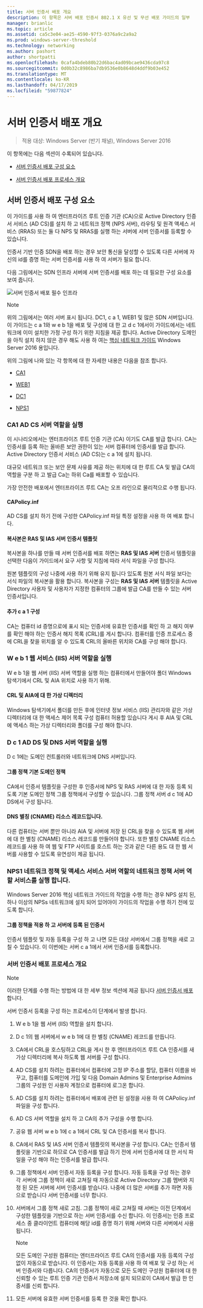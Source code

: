 ```yaml
---
title: 서버 인증서 배포 개요
description: 이 항목은 서버 배포 인증서 802.1 X 유선 및 무선 배포 가이드의 일부
manager: brianlic
ms.topic: article
ms.assetid: ca5c3e04-ae25-4590-97f3-0376a9c2a9a2
ms.prod: windows-server-threshold
ms.technology: networking
ms.author: pashort
author: shortpatti
ms.openlocfilehash: 0cafa4bdeb80b22d6bac4ad09bcae9436cda97c8
ms.sourcegitcommit: 0d0b32c8986ba7db9536e0b8648d4ddf9b03e452
ms.translationtype: MT
ms.contentlocale: ko-KR
ms.lasthandoff: 04/17/2019
ms.locfileid: "59877824"
---
```

# <a name="server-certificate-deployment-overview"></a>서버 인증서 배포 개요

>적용 대상: Windows Server (반기 채널), Windows Server 2016

이 항목에는 다음 섹션이 수록되어 있습니다.  
  
-   [서버 인증서 배포 구성 요소](#bkmk_components)
  
-   [서버 인증서 배포 프로세스 개요](#bkmk_process)
  
## <a name="bkmk_components"></a>서버 인증서 배포 구성 요소
이 가이드를 사용 하 여 엔터프라이즈 루트 인증 기관 (CA)으로 Active Directory 인증서 서비스 (AD CS)를 설치 하 고 네트워크 정책 (NPS 서버), 라우팅 및 원격 액세스 서비스 (RRAS) 또는 둘 다 NPS 및 RRAS를 실행 하는 서버에 서버 인증서를 등록할 수 있습니다.


인증서 기반 인증 SDN을 배포 하는 경우 보안 통신을 달성할 수 있도록 다른 서버에 자신의 id를 증명 하는 서버 인증서를 사용 하 여 서버가 필요 합니다.
  
다음 그림에서는 SDN 인프라 서버에 서버 인증서를 배포 하는 데 필요한 구성 요소를 보여 줍니다.
  
![서버 인증서 배포 필수 인프라](../../../media/Nps-Certs/Nps-Certs.jpg)  
  
> [!NOTE]  
> 위의 그림에서는 여러 서버 표시 됩니다. DC1, c a 1, WEB1 및 많은 SDN 서버입니다. 이 가이드는 c a 1와 w e b 1을 배포 및 구성에 대 한 고 d c 1에서이 가이드에서는 네트워크에 이미 설치한 가정 구성 하기 위한 지침을 제공 합니다. Active Directory 도메인을 아직 설치 하지 않은 경우 해도 사용 하 여는 [핵심 네트워크 가이드](https://technet.microsoft.com/library/mt604042.aspx) Windows Server 2016 용입니다.  
  
위의 그림에 나와 있는 각 항목에 대 한 자세한 내용은 다음을 참조 합니다.  
  
-   [CA1](#bkmk_ca1)  
  
-   [WEB1](#bkmk_web1)  
  
-   [DC1](#bkmk_dc1)  
  
-   [NPS1](#bkmk_nps1)  
  
### <a name="bkmk_ca1"></a>CA1 AD CS 서버 역할을 실행  
이 시나리오에서는 엔터프라이즈 루트 인증 기관 (CA) 이기도 CA를 발급 합니다. CA는 인증서를 등록 하는 올바른 보안 권한이 있는 서버 컴퓨터에 인증서를 발급 합니다. Active Directory 인증서 서비스 (AD CS)는 c a 1에 설치 됩니다.  
  
대규모 네트워크 또는 보안 문제 사유를 제공 하는 위치에 대 한 루트 CA 및 발급 CA의 역할을 구분 하 고 발급 Ca는 하위 Ca를 배포할 수 있습니다.  
  
가장 안전한 배포에서 엔터프라이즈 루트 CA는 오프 라인으로 물리적으로 수행 됩니다.   
  
#### <a name="capolicyinf"></a>CAPolicy.inf  
AD CS를 설치 하기 전에 구성한 CAPolicy.inf 파일 특정 설정을 사용 하 여 배포 합니다.  
  
#### <a name="copy-of-the-ras-and-ias-servers-certificate-template"></a>복사본은 **RAS 및 IAS 서버** 인증서 템플릿  
복사본을 하나를 만들 때 서버 인증서를 배포 하면는 **RAS 및 IAS 서버** 인증서 템플릿을 선택한 다음이 가이드에서 요구 사항 및 지침에 따라 서식 파일을 구성 합니다.   
  
원본 템플릿의 구성 나중에 사용 하기 위해 유지 됩니다 있도록 원본 서식 파일 보다는 서식 파일의 복사본을 활용 합니다. 복사본을 구성는 **RAS 및 IAS 서버** 템플릿을 Active Directory 사용자 및 사용자가 지정한 컴퓨터의 그룹에 발급 CA를 만들 수 있는 서버 인증서입니다.  
  
#### <a name="additional-ca1-configuration"></a>추가 c a 1 구성  
CA는 컴퓨터 id 증명으로에 표시 되는 인증서에 유효한 인증서를 확인 하 고 해지 여부를 확인 해야 하는 인증서 해지 목록 (CRL)를 게시 합니다. 컴퓨터를 인증 프로세스 중에 CRL을 찾을 위치를 알 수 있도록 CRL의 올바른 위치와 CA를 구성 해야 합니다.  
  
### <a name="bkmk_web1"></a>W e b 1 웹 서비스 (IIS) 서버 역할을 실행  
W e b 1을 웹 서버 (IIS) 서버 역할을 실행 하는 컴퓨터에서 만들어야 폴더 Windows 탐색기에서 CRL 및 AIA 위치로 사용 하기 위해.  
  
#### <a name="virtual-directory-for-the-crl-and-aia"></a>CRL 및 AIA에 대 한 가상 디렉터리  
Windows 탐색기에서 폴더를 만든 후에 인터넷 정보 서비스 (IIS) 관리자와 같은 가상 디렉터리에 대 한 액세스 제어 목록 구성 컴퓨터 허용할 있습니다 게시 후 AIA 및 CRL에 액세스 하는 가상 디렉터리와 폴더를 구성 해야 합니다.  
  
### <a name="bkmk_dc1"></a>D c 1 AD DS 및 DNS 서버 역할을 실행  
D c 1에는 도메인 컨트롤러와 네트워크에 DNS 서버입니다.  
  
#### <a name="group-policy-default-domain-policy"></a>그룹 정책 기본 도메인 정책  
CA에서 인증서 템플릿을 구성한 후 인증서에 NPS 및 RAS 서버에 대 한 자동 등록 되도록 기본 도메인 정책 그룹 정책에서 구성할 수 있습니다. 그룹 정책 서버 d c 1에 AD DS에서 구성 됩니다.  
  
#### <a name="dns-alias-cname-resource-record"></a>DNS 별칭 (CNAME) 리소스 레코드입니다.  
다른 컴퓨터는 서버 뿐만 아니라 AIA 및 서버에 저장 된 CRL을 찾을 수 있도록 웹 서버에 대 한 별칭 (CNAME) 리소스 레코드를 만들어야 합니다. 또한 별칭 CNAME 리소스 레코드를 사용 하 여 웹 및 FTP 사이트를 호스트 하는 것과 같은 다른 용도 대 한 웹 서버를 사용할 수 있도록 유연성이 제공 됩니다.  
  
### <a name="bkmk_nps1"></a>NPS1 네트워크 정책 및 액세스 서비스 서버 역할의 네트워크 정책 서버 역할 서비스를 실행 합니다.  
Windows Server 2016 핵심 네트워크 가이드의 작업을 수행 하는 경우 NPS 설치 된, 하나 이상의 NPSs 네트워크에 설치 되어 있어야이 가이드의 작업을 수행 하기 전에 있도록 합니다.  
  
#### <a name="group-policy-applied-and-certificate-enrolled-to-servers"></a>그룹 정책을 적용 하 고 서버에 등록 된 인증서  
인증서 템플릿 및 자동 등록을 구성 하 고 나면 모든 대상 서버에서 그룹 정책을 새로 고칠 수 있습니다. 이 이번에는 서버 c a 1에서 서버 인증서를 등록합니다.  
  
### <a name="bkmk_process"></a>서버 인증서 배포 프로세스 개요  
  
> [!NOTE]  
> 이러한 단계를 수행 하는 방법에 대 한 세부 정보 섹션에 제공 됩니다 [서버 인증서 배포](../../../core-network-guide/cncg/server-certs/Server-Certificate-Deployment.md)합니다.  
  
서버 인증서 등록을 구성 하는 프로세스이 단계에서 발생 합니다.  
  
1.  W e b 1을 웹 서버 (IIS) 역할을 설치 합니다.  
  
2.  D c 1의 웹 서버에서 w e b 1에 대 한 별칭 (CNAME) 레코드를 만듭니다.  
  
3.  CA에서 CRL을 호스팅하고 CRL을 게시 한 후 엔터프라이즈 루트 CA 인증서를 새 가상 디렉터리에 복사 하도록 웹 서버를 구성 합니다.  
  
4.  AD CS를 설치 하려는 컴퓨터에서 컴퓨터에 고정 IP 주소를 할당, 컴퓨터 이름을 바꾸고, 컴퓨터를 도메인에 가입 및 다음 Domain Admins 및 Enterprise Admins 그룹의 구성원 인 사용자 계정으로 컴퓨터에 로그온 합니다.  
  
5.  AD CS를 설치 하려는 컴퓨터에서 배포에 관련 된 설정을 사용 하 여 CAPolicy.inf 파일을 구성 합니다.  
  
6.  AD CS 서버 역할을 설치 하 고 CA의 추가 구성을 수행 합니다.  
  
7.  공유 웹 서버 w e b 1에 c a 1에서 CRL 및 CA 인증서를 복사 합니다.  
  
8.  CA에서 RAS 및 IAS 서버 인증서 템플릿의 복사본을 구성 합니다. CA는 인증서 템플릿을 기반으로 하므로 CA 인증서를 발급 하기 전에 서버 인증서에 대 한 서식 파일을 구성 해야 하는 인증서를 발급 합니다.  
  
9.  그룹 정책에서 서버 인증서 자동 등록을 구성 합니다. 자동 등록을 구성 하는 경우 각 서버에 그룹 정책이 새로 고쳐질 때 자동으로 Active Directory 그룹 멤버와 지정 된 모든 서버에 서버 인증서를 받습니다. 나중에 더 많은 서버를 추가 하면 자동으로 받습니다 서버 인증서를 너무 합니다.  
  
10. 서버에서 그룹 정책 새로 고침. 그룹 정책이 새로 고쳐질 때 서버는 이전 단계에서 구성한 템플릿을 기반으로 하는 서버 인증서를 수신 합니다. 이 인증서는 인증 프로세스 중 클라이언트 컴퓨터에 해당 id를 증명 하기 위해 서버와 다른 서버에서 사용 됩니다.  
  
    > [!NOTE]  
    > 모든 도메인 구성원 컴퓨터는 엔터프라이즈 루트 CA의 인증서를 자동 등록의 구성 없이 자동으로 받습니다. 이 인증서는 자동 등록을 사용 하 여 배포 및 구성 하는 서버 인증서와 다릅니다. CA의 인증서가 자동으로 모든 도메인 구성원 컴퓨터에 대 한 신뢰할 수 있는 루트 인증 기관 인증서 저장소에 설치 되므로이 CA에서 발급 한 인증서를 신뢰 합니다.   
  
10. 모든 서버에 유효한 서버 인증서를 등록 한 것을 확인 합니다.  
  


